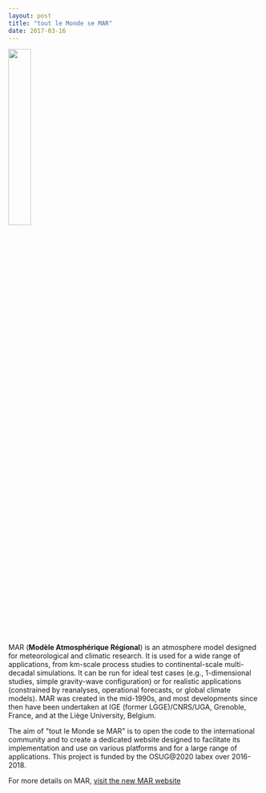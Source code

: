 ```yaml
---
layout: post
title: "tout le Monde se MAR"
date: 2017-03-16
---
```


<div>
<img src="{{site.url}}projects_dir/img/Logo_Officiel.png" width="30%" height="30%"/>
</div>

MAR (**Modèle Atmosphérique Régional**) is an atmosphere model designed for meteorological and climatic research. It is used for a wide range of applications, from km-scale process studies to continental-scale multi-decadal simulations. It can be run for ideal test cases (e.g., 1-dimensional studies, simple gravity-wave configuration) or for realistic applications (constrained by reanalyses, operational forecasts, or global climate models). MAR was created in the mid-1990s, and most developments since then have been undertaken at IGE (former LGGE)/CNRS/UGA, Grenoble, France, and at the Liège University, Belgium. 

The aim of "tout le Monde se MAR" is to open the code to the international community and to create a dedicated website designed to facilitate its implementation and use on various platforms and for a large range of applications. This project is funded by the OSUG@2020 labex over 2016-2018.

For more details on MAR, [visit the new MAR website](http://mar.cnrs.fr)

